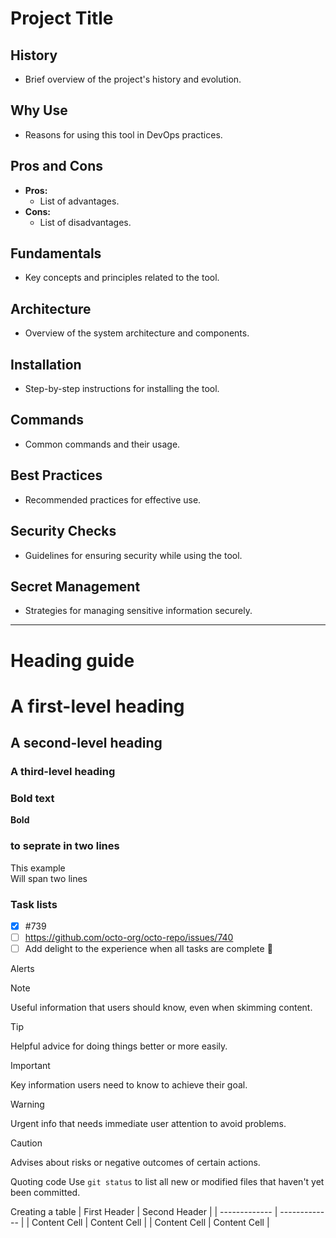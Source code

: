 # Project Title

## History
- Brief overview of the project's history and evolution.

## Why Use
- Reasons for using this tool in DevOps practices.
  
## Pros and Cons
- **Pros:**
  - List of advantages.
- **Cons:**
  - List of disadvantages.

## Fundamentals
- Key concepts and principles related to the tool.

## Architecture
- Overview of the system architecture and components.

## Installation
- Step-by-step instructions for installing the tool.

## Commands
- Common commands and their usage.

## Best Practices
- Recommended practices for effective use.

## Security Checks
- Guidelines for ensuring security while using the tool.

## Secret Management
- Strategies for managing sensitive information securely.

-----------------------------------------------------------------------------------------------------------------------------------------------------

# Heading guide
# A first-level heading
## A second-level heading
### A third-level heading

### Bold text
**Bold**

### to seprate in two lines
This example\
Will span two lines

### Task lists
- [x] #739
- [ ] https://github.com/octo-org/octo-repo/issues/740
- [ ] Add delight to the experience when all tasks are complete :tada:

Alerts
> [!NOTE]
> Useful information that users should know, even when skimming content.

> [!TIP]
> Helpful advice for doing things better or more easily.

> [!IMPORTANT]
> Key information users need to know to achieve their goal.

> [!WARNING]
> Urgent info that needs immediate user attention to avoid problems.

> [!CAUTION]
> Advises about risks or negative outcomes of certain actions.

Quoting code
Use `git status` to list all new or modified files that haven't yet been committed.

Creating a table
| First Header  | Second Header |
| ------------- | ------------- |
| Content Cell  | Content Cell  |
| Content Cell  | Content Cell  |





